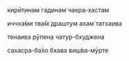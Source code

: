 кирӣт̣инам̇ гадинам̇ чакра-хастам

иччха̄ми тва̄м̇ драшт̣ум ахам̇ татхаива

тенаива рӯпен̣а чатур-бхуджена

сахасра-ба̄хо бхава виш́ва-мӯрте